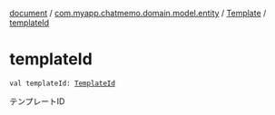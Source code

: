 [document](../../index.md) / [com.myapp.chatmemo.domain.model.entity](../index.md) / [Template](index.md) / [templateId](./template-id.md)

# templateId

`val templateId: `[`TemplateId`](../../com.myapp.chatmemo.domain.model.value/-template-id/index.md)

テンプレートID

